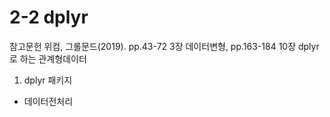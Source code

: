 2-2 dplyr
================

참고문헌 위컴, 그롤문드(2019). pp.43-72 3장 데이터변형, pp.163-184 10장
dplyr로 하는 관계형데이터

1.  dplyr 패키지

-   데이터전처리
